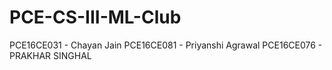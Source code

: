 # PCE-CS-III-ML-Club
PCE16CE031 - Chayan Jain
PCE16CE081 - Priyanshi Agrawal
PCE16CE076 - PRAKHAR SINGHAL
